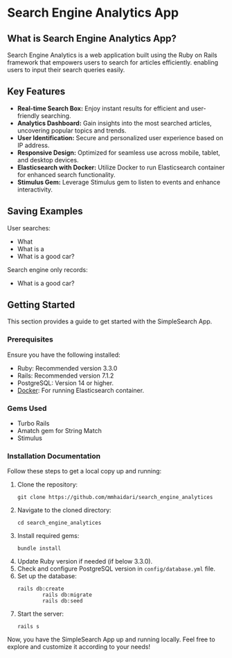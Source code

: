 <!DOCTYPE html>
<html lang="en">

<head>
    <meta charset="UTF-8">
    <meta name="viewport" content="width=device-width, initial-scale=1.0">
</head>

<body>
    <h1>Search Engine Analytics App</h1>
    <h2>What is Search Engine Analytics App?</h2>
    <p>Search Engine Analytics is a web application built using the Ruby on Rails framework that empowers users to search for articles efficiently. enabling users to input their search queries easily.</p>
    <h2>Key Features</h2>
    <ul>
        <li><strong>Real-time Search Box:</strong> Enjoy instant results for efficient and user-friendly searching.</li>
        <li><strong>Analytics Dashboard:</strong> Gain insights into the most searched articles, uncovering popular topics and trends.</li>
        <li><strong>User Identification:</strong> Secure and personalized user experience based on IP address.</li>
        <li><strong>Responsive Design:</strong> Optimized for seamless use across mobile, tablet, and desktop devices.</li>
        <li><strong>Elasticsearch with Docker:</strong> Utilize Docker to run Elasticsearch container for enhanced search functionality.</li>
        <li><strong>Stimulus Gem:</strong> Leverage Stimulus gem to listen to events and enhance interactivity.</li>
    </ul>
    <h2>Saving Examples</h2>
    <p>User searches:</p>
    <ul>
        <li>What</li>
        <li>What is a</li>
        <li>What is a good car?</li>
    </ul>
    <p>Search engine only records:</p>
    <ul>
        <li>What is a good car?</li>
    </ul>
    <h2>Getting Started</h2>
    <p>This section provides a guide to get started with the SimpleSearch App.</p>
    <h3>Prerequisites</h3>
    <p>Ensure you have the following installed:</p>
    <ul>
        <li>Ruby: Recommended version 3.3.0</li>
        <li>Rails: Recommended version 7.1.2</li>
        <li>PostgreSQL: Version 14 or higher.</li>
        <li><a href="https://www.docker.com/" target="_blank">Docker</a>: For running Elasticsearch container.</li>
    </ul>
    <h3>Gems Used</h3>
    <ul>
        <li>Turbo Rails</li>
        <li>Amatch gem for String Match</li>
        <li>Stimulus</li>
    </ul>
    <h3>Installation Documentation</h3>
    <p>Follow these steps to get a local copy up and running:</p>
    <ol>
        <li>Clone the repository:</li>
        <pre><code>git clone https://github.com/mmhaidari/search_engine_analytices</code></pre>
        <li>Navigate to the cloned directory:</li>
        <pre><code>cd search_engine_analytices</code></pre>
        <li>Install required gems:</li>
        <pre><code>bundle install</code></pre>
        <li>Update Ruby version if needed (if below 3.3.0).</li>
        <li>Check and configure PostgreSQL version in <code>config/database.yml</code> file.</li>
        <li>Set up the database:</li>
        <pre><code>rails db:create
        rails db:migrate
        rails db:seed</code></pre>
        <li>Start the server:</li>
        <pre><code>rails s</code></pre>
    </ol>
    <p>Now, you have the SimpleSearch App up and running locally. Feel free to explore and customize it according to your needs!</p>
</body>
</html>
